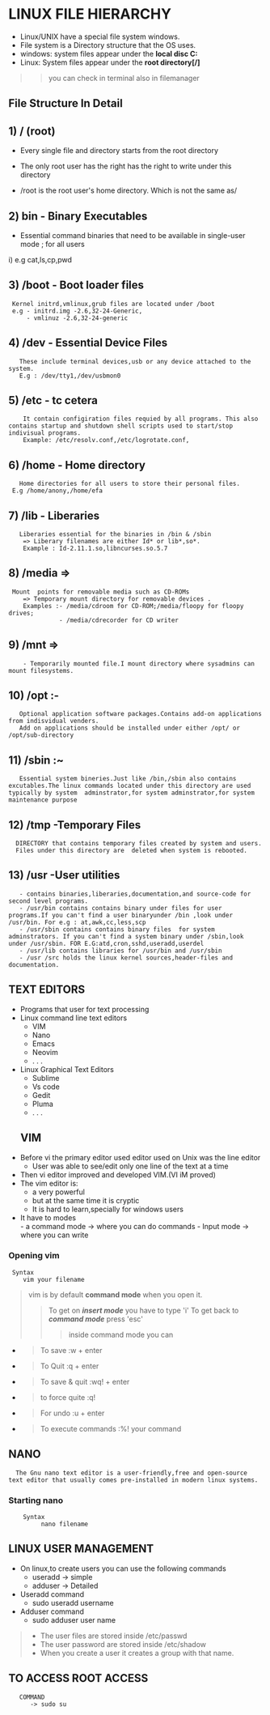 # LINUX FILE HIERARCHY
- Linux/UNIX have a special file system windows.
- File system  is a Directory structure that the OS uses.
- windows: system files appear under the **local disc C:**
- Linux: System files appear under the **root directory[/]**
>> you can check in terminal also in filemanager
## File Structure In Detail
## 1) / (root)
- Every single file and directory starts from the root directory 

- The only root user has the right has the right to write under this directory 
- /root is the root user's home directory. Which is not the same as/ 
## 2) bin - Binary Executables 
- Essential command binaries that need to be available in single-user mode ; for all users

i) e.g cat,ls,cp,pwd
## 3) /boot - Boot loader files 
     


     Kernel initrd,vmlinux,grub files are located under /boot 
     e.g - initrd.img -2.6,32-24-Generic,
         - vmlinuz -2.6,32-24-generic

## 4) /dev - Essential Device Files
       




       These include terminal devices,usb or any device attached to the system.
       E.g : /dev/tty1,/dev/usbmon0

 ## 5) /etc - tc cetera 





        It contain configiration files requied by all programs. This also contains startup and shutdown shell scripts used to start/stop indivisual programs. 
        Example: /etc/resolv.conf,/etc/logrotate.conf,
 ## 6) /home - Home directory


       Home directories for all users to store their personal files.
     E.g /home/anony,/home/efa
## 7) /lib - Liberaries      
       
       Liberaries essential for the binaries in /bin & /sbin
        => Liberary filenames are either Id* or lib*,so*.
        Example : Id-2.11.1.so,libncurses.so.5.7
## 8) /media => 
     Mount  points for removable media such as CD-ROMs
        => Temporary mount directory for removable devices .
        Examples :- /media/cdroom for CD-ROM;/media/floopy for floopy drives;
                  - /media/cdrecorder for CD writer 
## 9) /mnt =>

        - Temporarily mounted file.I mount directory where sysadmins can mount filesystems.
## 10) /opt :-
       Optional application software packages.Contains add-on applications from indisvidual venders.
       Add on applications should be installed under either /opt/ or /opt/sub-directory 
## 11) /sbin :~
       
       Essential system bineries.Just like /bin,/sbin also contains excutables.The linux commands located under this directory are used typically by system  adminstrator,for system adminstrator,for system maintenance purpose  
## 12) /tmp -Temporary Files
      
      DIRECTORY that contains temporary files created by system and users.
      Files under this directory are  deleted when system is rebooted.
## 13) /usr -User utilities




       - contains binaries,liberaries,documentation,and source-code for second level programs.
       - /usr/bin contains contains binary under files for user programs.If you can't find a user binaryunder /bin ,look under /usr/bin. For e.g : at,awk,cc,less,scp
       - /usr/sbin contains contains binary files  for system adminstrators. If you can't find a system binary under /sbin,look under /usr/sbin. FOR E.G:atd,cron,sshd,useradd,userdel
       - /usr/lib contains libraries for /usr/bin and /usr/sbin
       - /usr /src holds the linux kernel sources,header-files and documentation.



##  TEXT  EDITORS
- Programs that user for text processing 
- Linux command line text editors
  - VIM
  - Nano
  - Emacs
  - Neovim
  -  . . .
- Linux Graphical Text Editors         
    - Sublime
    - Vs code
    - Gedit
    - Pluma
    - . . .
    ## VIM
- Before vi the primary editor used editor used on Unix was the line editor 
  - User was able to see/edit only one line of the text at a time 
- Then vi editor improved and developed VIM.(VI iM proved)
- The vim editor is:
     - a very powerful
     - but at the same time it is cryptic 
     - It is hard to learn,specially for windows users 
- It have to modes   
      - a command mode -> where you can do commands 
      - Input mode -> where you can write 
 ### Opening vim
     Syntax
        vim your filename       
> vim is by default **command mode** when you open it.
> > To get on **_insert mode_** you have to type 'i'
> > To get back to **_command mode_** press 'esc'
>>> inside command mode you can
- > To save  :w + enter
- > To Quit :q + enter
- > To save & quit  :wq! + enter  
- > to force quite  :q!
- > For undo :u + enter
- > To execute commands  :%! your command
## NANO
      
      The Gnu nano text editor is a user-friendly,free and open-source text editor that usually comes pre-installed in modern linux systems.
### Starting nano 
        Syntax
             nano filename
## LINUX USER MANAGEMENT 
   - On linux,to create users you can use the following commands 
        - useradd -> simple
        - adduser -> Detailed
- Useradd command 
   - sudo useradd username 
- Adduser command 
    - sudo adduser user name                     
> - The user files are stored inside /etc/passwd
> - The user password are stored inside /etc/shadow
> - When you create a user it creates a group with that name.
## TO ACCESS ROOT ACCESS

       COMMAND
          -> sudo su 








       